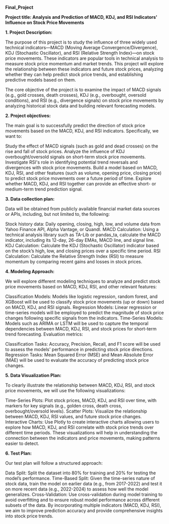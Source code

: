 **Final_Project**

**Project title: Analysis and Prediction of MACD, KDJ, and RSI Indicators' Influence on Stock Price Movements**

**1. Project Description:**

The purpose of this project is to study the influence of three widely used technical indicators—MACD (Moving Average Convergence/Divergence), KDJ (Stochastic Oscillator), and RSI (Relative Strength Index)—on stock price movements. These indicators are popular tools in technical analysis to measure stock price momentum and market trends. This project will explore the relationship between these indicators and future stock prices, analyzing whether they can help predict stock price trends, and establishing predictive models based on them.

The core objective of the project is to examine the impact of MACD signals (e.g., gold crosses, death crosses), KDJ (e.g., overbought, oversold conditions), and RSI (e.g., divergence signals) on stock price movements by analyzing historical stock data and building relevant forecasting models.

**2. Project objectives:**

The main goal is to successfully predict the direction of stock price movements based on the MACD, KDJ, and RSI indicators. Specifically, we want to:

Study the effect of MACD signals (such as gold and dead crosses) on the rise and fall of stock prices.
Analyze the influence of KDJ overbought/oversold signals on short-term stock price movements.
Investigate RSI's role in identifying potential trend reversals and divergences with stock price movements.
Build a model based on MACD, KDJ, RSI, and other features (such as volume, opening price, closing price) to predict stock price movements over a future period of time.
Explore whether MACD, KDJ, and RSI together can provide an effective short- or medium-term trend prediction signal.

**3. Data collection plan:**

Data will be obtained from publicly available financial market data sources or APIs, including, but not limited to, the following:

Stock history data: Daily opening, closing, high, low, and volume data from Yahoo Finance API, Alpha Vantage, or Quandl.
MACD Calculation: Using a technical analysis library such as TA-Lib or pandas_ta, calculate the MACD indicator, including its 12-day, 26-day EMAs, MACD line, and signal line.
KDJ Calculation: Calculate the KDJ (Stochastic Oscillator) indicator based on the stock’s high, low, and closing prices over a specific time period.
RSI Calculation: Calculate the Relative Strength Index (RSI) to measure momentum by comparing recent gains and losses in stock prices.

**4. Modeling Approach:**

We will explore different modeling techniques to analyze and predict stock price movements based on MACD, KDJ, RSI, and other relevant features:

Classification Models: Models like logistic regression, random forest, and XGBoost will be used to classify stock price movements (up or down) based on MACD, KDJ, and RSI signals.
Regression Models: Linear regression or time-series models will be employed to predict the magnitude of stock price changes following specific signals from the indicators.
Time-Series Models: Models such as ARIMA or LSTM will be used to capture the temporal dependencies between MACD, KDJ, RSI, and stock prices for short-term trend forecasting.
Evaluation metrics:

Classification Tasks: Accuracy, Precision, Recall, and F1 score will be used to assess the models' performance in predicting stock price directions.
Regression Tasks: Mean Squared Error (MSE) and Mean Absolute Error (MAE) will be used to evaluate the accuracy of predicting stock price changes.

**5. Data Visualization Plan:**

To clearly illustrate the relationship between MACD, KDJ, RSI, and stock price movements, we will use the following visualizations:

Time-Series Plots: Plot stock prices, MACD, KDJ, and RSI over time, with markers for key signals (e.g., golden cross, death cross, overbought/oversold levels).
Scatter Plots: Visualize the relationship between MACD, KDJ, RSI values, and future stock price changes.
Interactive Charts: Use Plotly to create interactive charts allowing users to explore how MACD, KDJ, and RSI correlate with stock price trends over different time periods.
These visualizations will help in understanding the connection between the indicators and price movements, making patterns easier to detect.

**6. Test Plan:**

Our test plan will follow a structured approach:

Data Split: Split the dataset into 80% for training and 20% for testing the model’s performance.
Time-Based Split: Given the time-series nature of stock data, train the model on earlier data (e.g., from 2017-2022) and test it on more recent data (e.g., 2022-2024) to assess how well the model generalizes.
Cross-Validation: Use cross-validation during model training to avoid overfitting and to ensure robust model performance across different subsets of the data.
By incorporating multiple indicators (MACD, KDJ, RSI), we aim to improve prediction accuracy and provide comprehensive insights into stock price trends.
